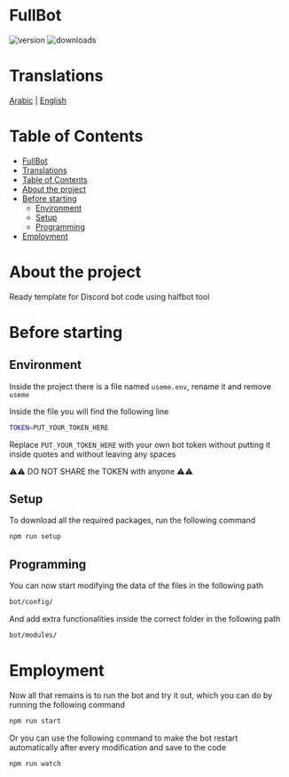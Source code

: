# FullBot

![version](https://img.shields.io/npm/v/@disqada/halfbot.svg?maxAge=3600)
![downloads](https://img.shields.io/npm/dt/@disqada/halfbot.svg?maxAge=3600)

# Translations

[Arabic](README.ar.md) | [English](README.md)

# Table of Contents

- [FullBot](#fullbot)
- [Translations](#translations)
- [Table of Contents](#table-of-contents)
- [About the project](#about-the-project)
- [Before starting](#before-starting)
  - [Environment](#environment)
  - [Setup](#setup)
  - [Programming](#programming)
- [Employment](#employment)

# About the project

Ready template for Discord bot code using halfbot tool

# Before starting

## Environment

Inside the project there is a file named `useme.env`, rename it and remove `useme`

Inside the file you will find the following line

```bash
TOKEN=PUT_YOUR_TOKEN_HERE
```

Replace `PUT_YOUR_TOKEN_HERE` with your own bot token without putting it inside quotes and without leaving any spaces

⚠️⚠️ DO NOT SHARE the TOKEN with anyone ⚠️⚠️

## Setup

To download all the required packages, run the following command

```bash
npm run setup
```

## Programming

You can now start modifying the data of the files in the following path

```bash
bot/config/
```

And add extra functionalities inside the correct folder in the following path

```bash
bot/modules/
```

# Employment

Now all that remains is to run the bot and try it out, which you can do by running the following command

```bash
npm run start
```

Or you can use the following command to make the bot restart automatically after every modification and save to the code

```bash
npm run watch
```

